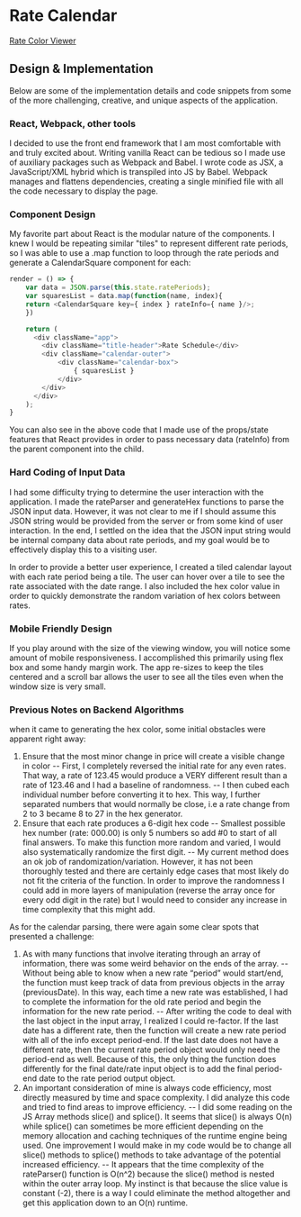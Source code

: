 # Rate Calendar

[Rate Color Viewer][pages]

[pages]: https://jahatch512.github.io/RateParser/


## Design & Implementation

Below are some of the implementation details and code snippets from some of the more challenging, creative, and unique aspects of the application.

### React, Webpack, other tools

I decided to use the front end framework that I am most comfortable with and truly excited about. Writing vanilla React can be tedious so I made use of auxiliary packages such as Webpack and Babel. I wrote code as JSX, a JavaScript/XML hybrid which is transpiled into JS by Babel. Webpack manages and flattens dependencies, creating a single minified file with all the code necessary to display the page.

### Component Design

My favorite part about React is the modular nature of the components. I knew I would be repeating similar "tiles" to represent different rate periods, so I was able to use a .map function to loop through the rate periods and generate a CalendarSquare component for each:

```javascript
render = () => {
    var data = JSON.parse(this.state.ratePeriods);
    var squaresList = data.map(function(name, index){
    return <CalendarSquare key={ index } rateInfo={ name }/>;
    })

    return (
      <div className="app">
        <div className="title-header">Rate Schedule</div>
        <div className="calendar-outer">
            <div className="calendar-box">
                { squaresList }
            </div>
        </div>
      </div>
    );
}
```
You can also see in the above code that I made use of the props/state features that React provides in order to pass necessary data (rateInfo) from the parent component into the child.

### Hard Coding of Input Data

I had some difficulty trying to determine the user interaction with the application. I made the rateParser and generateHex functions to parse the JSON input data. However, it was not clear to me if I should assume this JSON string would be provided from the server or from some kind of user interaction. In the end, I settled on the idea that the JSON input string would be internal company data about rate periods, and my goal would be to effectively display this to a visiting user.

In order to provide a better user experience, I created a tiled calendar layout with each rate period being a tile. The user can hover over a tile to see the rate associated with the date range. I also included the hex color value in order to quickly demonstrate the random variation of hex colors between rates.

### Mobile Friendly Design

If you play around with the size of the viewing window, you will notice some amount of mobile responsiveness. I accomplished this primarily using flex box and some handy margin work. The app re-sizes to keep the tiles centered and a scroll bar allows the user to see all the tiles even when the window size is very small.

### Previous Notes on Backend Algorithms

when it came to generating the hex color, some initial obstacles were apparent right away:
1. Ensure that the most minor change in price will create a visible change in color
 -- First, I completely reversed the initial rate for any even rates. That way, a rate of 123.45 would produce a VERY different result than a rate of 123.46 and I had a baseline of randomness.
 -- I then cubed each individual number before converting it to hex. This way, I further separated numbers that would normally be close, i.e a rate change from 2 to 3 became 8 to 27 in the hex generator.
2. Ensure that each rate produces a 6-digit hex code
 -- Smallest possible hex number (rate: 000.00) is only 5 numbers so add #0 to start of all final answers. To make this function more random and varied, I would also systematically randomize the first digit.
 -- My current method does an ok job of randomization/variation. However, it has not been thoroughly tested and there are certainly edge cases that most likely do not fit the criteria of the function.
    In order to improve the randomness I could add in more layers of manipulation (reverse the array once for every odd digit in the rate) but I would need to consider any increase in time complexity that this might add.

As for the calendar parsing, there were again some clear spots that presented a challenge:
1. As with many functions that involve iterating through an array of information, there was some weird behavior on the ends of the array.
 -- Without being able to know when a new rate “period” would start/end, the function must keep track of data from previous objects in the array (previousDate). In this way, each time a new rate was established, I had to complete the information for the old rate period and begin the information for the new rate period.
 -- After writing the code to deal with the last object in the input array, I realized I could re-factor. If the last date has a different rate, then the function will create a new rate period with all of the info except period-end. If the last date does not have a different rate, then the current rate period object would only need the period-end as well. Because of this, the only thing the function does differently for the final date/rate input object is to add the final period-end date to the rate period output object.
2. An important consideration of mine is always code efficiency, most directly measured by time and space complexity. I did analyze this code and tried to find areas to improve efficiency.
 -- I did some reading on the JS Array methods slice() and splice(). It seems that slice() is always O(n) while splice() can sometimes be more efficient depending on the memory allocation and caching techniques of the runtime engine being used. One improvement I would make in my code would be to change all slice() methods to splice() methods to take advantage of the potential increased efficiency.
 -- It appears that the time complexity of the rateParser() function is O(n^2) because the slice() method is nested within the outer array loop. My instinct is that because the slice value is constant (-2), there is a way I could eliminate the method altogether and get this application down to an O(n) runtime.
